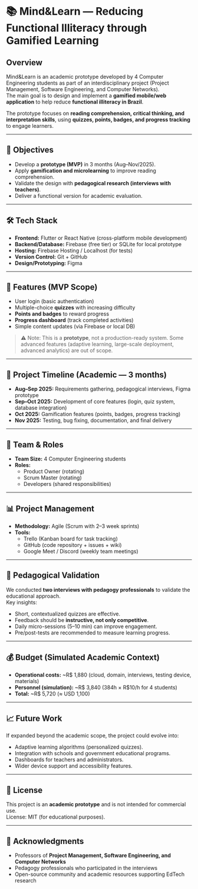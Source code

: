 # 📚 Mind&Learn — Reducing Functional Illiteracy through Gamified Learning

## Overview
Mind&Learn is an academic prototype developed by 4 Computer Engineering students as part of an interdisciplinary project (Project Management, Software Engineering, and Computer Networks).  
The main goal is to design and implement a **gamified mobile/web application** to help reduce **functional illiteracy in Brazil**.  

The prototype focuses on **reading comprehension, critical thinking, and interpretation skills**, using **quizzes, points, badges, and progress tracking** to engage learners.

---

## 🎯 Objectives
- Develop a **prototype (MVP)** in 3 months (Aug–Nov/2025).  
- Apply **gamification and microlearning** to improve reading comprehension.  
- Validate the design with **pedagogical research (interviews with teachers)**.  
- Deliver a functional version for academic evaluation.  

---

## 🛠️ Tech Stack
- **Frontend:** Flutter or React Native (cross-platform mobile development)  
- **Backend/Database:** Firebase (free tier) or SQLite for local prototype  
- **Hosting:** Firebase Hosting / Localhost (for tests)  
- **Version Control:** Git + GitHub  
- **Design/Prototyping:** Figma  

---

## 🚀 Features (MVP Scope)
- User login (basic authentication)  
- Multiple-choice **quizzes** with increasing difficulty  
- **Points and badges** to reward progress  
- **Progress dashboard** (track completed activities)  
- Simple content updates (via Firebase or local DB)  

> ⚠️ Note: This is a **prototype**, not a production-ready system. Some advanced features (adaptive learning, large-scale deployment, advanced analytics) are out of scope.

---

## 📅 Project Timeline (Academic — 3 months)
- **Aug–Sep 2025:** Requirements gathering, pedagogical interviews, Figma prototype  
- **Sep–Oct 2025:** Development of core features (login, quiz system, database integration)  
- **Oct 2025:** Gamification features (points, badges, progress tracking)  
- **Nov 2025:** Testing, bug fixing, documentation, and final delivery  

---

## 👥 Team & Roles
- **Team Size:** 4 Computer Engineering students  
- **Roles:**  
  - Product Owner (rotating)  
  - Scrum Master (rotating)  
  - Developers (shared responsibilities)  

---

## 📊 Project Management
- **Methodology:** Agile (Scrum with 2–3 week sprints)  
- **Tools:**  
  - Trello (Kanban board for task tracking)  
  - GitHub (code repository + issues + wiki)  
  - Google Meet / Discord (weekly team meetings)  

---

## 🧪 Pedagogical Validation
We conducted **two interviews with pedagogy professionals** to validate the educational approach.  
Key insights:  
- Short, contextualized quizzes are effective.  
- Feedback should be **instructive, not only competitive**.  
- Daily micro-sessions (5–10 min) can improve engagement.  
- Pre/post-tests are recommended to measure learning progress.  

---

## 💰 Budget (Simulated Academic Context)
- **Operational costs:** ~R$ 1,880 (cloud, domain, interviews, testing device, materials)  
- **Personnel (simulation):** ~R$ 3,840 (384h × R$10/h for 4 students)  
- **Total:** ~R$ 5,720 (≈ USD 1,100)  

---

## 📈 Future Work
If expanded beyond the academic scope, the project could evolve into:  
- Adaptive learning algorithms (personalized quizzes).  
- Integration with schools and government educational programs.  
- Dashboards for teachers and administrators.  
- Wider device support and accessibility features.  

---

## 📄 License
This project is an **academic prototype** and is not intended for commercial use.  
License: MIT (for educational purposes).  

---

## 🙌 Acknowledgments
- Professors of **Project Management, Software Engineering, and Computer Networks**  
- Pedagogy professionals who participated in the interviews  
- Open-source community and academic resources supporting EdTech research  
